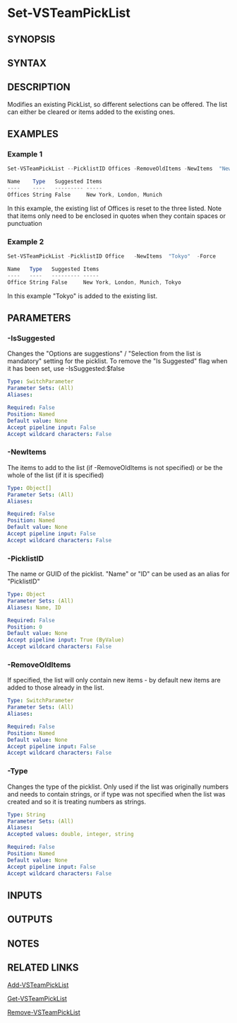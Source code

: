 <!-- #include "./common/header.md" -->

# Set-VSTeamPickList

## SYNOPSIS

<!-- #include "./synopsis/Set-VSTeamPickList.md" -->

## SYNTAX

## DESCRIPTION
Modifies an existing PickList, so different selections can be offered. The list can either be cleared or items added to the existing ones.

## EXAMPLES

### Example 1
```powershell
Set-VSTeamPickList --PicklistID Offices -RemoveOldItems -NewItems  "New York", "London",  "Munich"  -Force

Name    Type   Suggested Items
----    ----   --------- -----
Offices String False     New York, London, Munich

```

In this example, the existing list of Offices is reset to the three listed. Note that items only need to be enclosed in quotes when they contain spaces or punctuation


### Example 2
```powershell
Set-VSTeamPickList -PicklistID Office   -NewItems  "Tokyo"  -Force

Name   Type   Suggested Items
----   ----   --------- -----
Office String False     New York, London, Munich, Tokyo

```

In this example "Tokyo" is added to the existing list.


## PARAMETERS
<!-- #include "./params/forcegroup.md" -->

### -IsSuggested
Changes the "Options are suggestions" / "Selection from the list is mandatory" setting for the picklist. To remove the "Is Suggested" flag when it has been set, use -IsSuggested:$false

```yaml
Type: SwitchParameter
Parameter Sets: (All)
Aliases:

Required: False
Position: Named
Default value: None
Accept pipeline input: False
Accept wildcard characters: False
```

### -NewItems
The items to add to the list (if -RemoveOldItems is not specified) or be the whole of the list (if it is specified)

```yaml
Type: Object[]
Parameter Sets: (All)
Aliases:

Required: False
Position: Named
Default value: None
Accept pipeline input: False
Accept wildcard characters: False
```

### -PicklistID
The name or GUID of the picklist. "Name" or "ID" can be used as an alias for "PicklistID"

```yaml
Type: Object
Parameter Sets: (All)
Aliases: Name, ID

Required: False
Position: 0
Default value: None
Accept pipeline input: True (ByValue)
Accept wildcard characters: False
```

### -RemoveOldItems
If specified, the list will only contain new items - by default new items are added to those already in the list.

```yaml
Type: SwitchParameter
Parameter Sets: (All)
Aliases:

Required: False
Position: Named
Default value: None
Accept pipeline input: False
Accept wildcard characters: False
```

### -Type
Changes the type of the picklist. Only used if the list was originally numbers and needs to contain strings, or if type was not specified when the list was created and so it is treating numbers as strings.

```yaml
Type: String
Parameter Sets: (All)
Aliases:
Accepted values: double, integer, string

Required: False
Position: Named
Default value: None
Accept pipeline input: False
Accept wildcard characters: False
```

## INPUTS

## OUTPUTS

## NOTES

## RELATED LINKS

[Add-VSTeamPickList](Add-VSTeamPickList.md)

[Get-VSTeamPickList](Get-VSTeamPickList.md)

[Remove-VSTeamPickList](Remove-VSTeamPickList.md)
